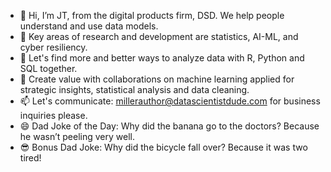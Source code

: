 - 👋 Hi, I’m JT, from the digital products firm, DSD.  We help people understand and use data models.
- 👀 Key areas of research and development are statistics, AI-ML, and cyber resiliency.  
- 🌱 Let's find more and better ways to analyze data with R, Python and SQL together.
- 💞️ Create value with collaborations on machine learning applied for strategic insights, statistical analysis and data cleaning.
- 📫 Let's communicate: millerauthor@datascientistdude.com for business inquiries please.
- 😄 Dad Joke of the Day: Why did the banana go to the doctors? Because he wasn’t peeling very well. 
- 😎 Bonus Dad Joke: Why did the bicycle fall over? Because it was two tired!
<!---
DSD-resilience/DSD-resilience is a ✨ special ✨ repository because its `README.md` (this file) appears on your GitHub profile.
You can click the Preview link to take a look at your changes.
--->
